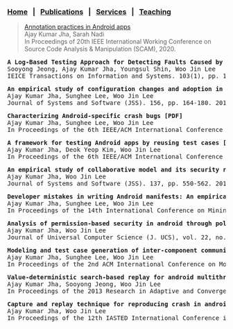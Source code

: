 
### [Home](index.md) &nbsp;&nbsp;|&nbsp;&nbsp; [Publications](publications.md) &nbsp;&nbsp;|&nbsp;&nbsp; [Services](services.md) &nbsp;&nbsp;|&nbsp;&nbsp; [Teaching](teaching.md)



>[Annotation practices in Android apps](#)
<br>Ajay Kumar Jha, Sarah Nadi
<br>In Proceedings of 20th IEEE International Working Conference on Source Code Analysis & Manipulation (SCAM), 2020.


<pre>
<b>A Log-Based Testing Approach for Detecting Faults Caused by Incorrect Assumptions About the Environment [PDF]</b>
Sooyong Jeong, Ajay Kumar Jha, Youngsul Shin, Woo Jin Lee
IEICE Transactions on Information and Systems. 103(1), pp. 170-173. 2020.
</pre>

<pre>
<b>An empirical study of configuration changes and adoption in Android apps [PDF]</b>
Ajay Kumar Jha, Sunghee Lee, Woo Jin Lee
Journal of Systems and Software (JSS). 156, pp. 164-180. 2019.
</pre>

<pre>
<b>Characterizing Android-specific crash bugs [PDF]</b>
Ajay Kumar Jha, Sunghee Lee, Woo Jin Lee
In Proceedings of the 6th IEEE/ACM International Conference on Mobile Software Engineering and Systems (MOBILESoft), pp. 111-122. IEEE Press, 2019.
</pre>

<pre>
<b>A framework for testing Android apps by reusing test cases [PDF]</b>
Ajay Kumar Jha, Deok Yeop Kim, Woo Jin Lee
In Proceedings of the 6th IEEE/ACM International Conference on Mobile Software Engineering and Systems (MOBILESoft), pp. 20-24. 2019. Vision Track.
</pre>

<pre>
<b>An empirical study of collaborative model and its security risk in Android [PDF]</b>
Ajay Kumar Jha, Woo Jin Lee
Journal of Systems and Software (JSS). 137, pp. 550-562. 2018.         
</pre>

<pre>
<b>Developer mistakes in writing Android manifests: An empirical study of configuration errors [PDF]</b>
Ajay Kumar Jha, Sunghee Lee, Woo Jin Lee
In Proceedings of the 14th International Conference on Mining Software Repositories (MSR), pp. 25-36. IEEE Press, 2017.          
</pre>

<pre>
<b>Analysis of permission-based security in android through policy expert, developer, and end user perspectives [PDF]</b>             
Ajay Kumar Jha, Woo Jin Lee
Journal of Universal Computer Science (J. UCS), vol. 22, no. 4 (2016), 459-474.
</pre>

<pre>
<b>Modeling and test case generation of inter-component communication in android [PDF] [Extended Version - [PDF]</b>
Ajay Kumar Jha, Sunghee Lee, Woo Jin Lee
In Proceedings of the 2nd ACM International Conference on Mobile Software Engineering and Systems (MOBILESoft), pp. 113-116. IEEE Press, 2015.
</pre>

<pre>
<b>Value-deterministic search-based replay for android multithreaded applications [PDF]</b>
Ajay Kumar Jha, Sooyong Jeong, Woo Jin Lee
In Proceedings of the 2013 Research in Adaptive and Convergent Systems (RACS), pp. 381-386. ACM, 2013.
</pre>

<pre>
<b>Capture and replay technique for reproducing crash in android applications [PDF]</b>
Ajay Kumar Jha, Woo Jin Lee
In Proceedings of the 12th IASTED International Conference in Software Engineering, pp. 783-790. 2013.
</pre>